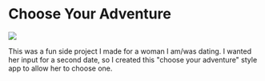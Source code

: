 # Choose Your Adventure

<a target="_blank" rel="noopener noreferrer" href="https://kady-choose-your-adventure.vercel.app/" alt="A screenshot of the choose adventure page that says Kady Choose Adventure">
    <img src="https://i.imgur.com/jp537hR.png" />
</a>

This was a fun side project I made for a woman I am/was dating. I wanted her input for a second date, so I created this "choose your adventure" style app to allow her to choose one.
